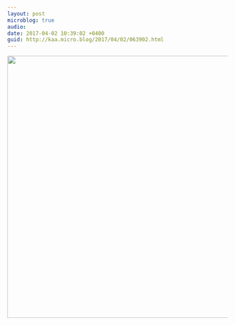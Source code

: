 ```yaml
---
layout: post
microblog: true
audio: 
date: 2017-04-02 10:39:02 +0400
guid: http://kaa.micro.blog/2017/04/02/063902.html
---
```



<img src="https://micro.kaa.bz/uploads/2018/9beac8d96d.jpg" width="600" height="600" />
